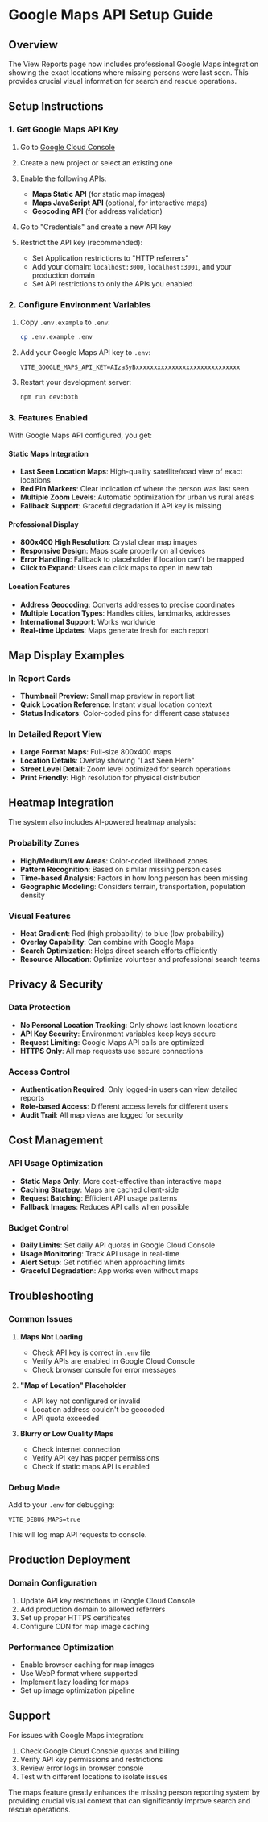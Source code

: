 # Google Maps API Setup Guide

## Overview
The View Reports page now includes professional Google Maps integration showing the exact locations where missing persons were last seen. This provides crucial visual information for search and rescue operations.

## Setup Instructions

### 1. Get Google Maps API Key

1. Go to [Google Cloud Console](https://console.cloud.google.com/)
2. Create a new project or select an existing one
3. Enable the following APIs:
   - **Maps Static API** (for static map images)
   - **Maps JavaScript API** (optional, for interactive maps)
   - **Geocoding API** (for address validation)

4. Go to "Credentials" and create a new API key
5. Restrict the API key (recommended):
   - Set Application restrictions to "HTTP referrers"
   - Add your domain: `localhost:3000`, `localhost:3001`, and your production domain
   - Set API restrictions to only the APIs you enabled

### 2. Configure Environment Variables

1. Copy `.env.example` to `.env`:
   ```bash
   cp .env.example .env
   ```

2. Add your Google Maps API key to `.env`:
   ```env
   VITE_GOOGLE_MAPS_API_KEY=AIzaSyBxxxxxxxxxxxxxxxxxxxxxxxxxxxxx
   ```

3. Restart your development server:
   ```bash
   npm run dev:both
   ```

### 3. Features Enabled

With Google Maps API configured, you get:

#### **Static Maps Integration**
- **Last Seen Location Maps**: High-quality satellite/road view of exact locations
- **Red Pin Markers**: Clear indication of where the person was last seen
- **Multiple Zoom Levels**: Automatic optimization for urban vs rural areas
- **Fallback Support**: Graceful degradation if API key is missing

#### **Professional Display**
- **800x400 High Resolution**: Crystal clear map images
- **Responsive Design**: Maps scale properly on all devices
- **Error Handling**: Fallback to placeholder if location can't be mapped
- **Click to Expand**: Users can click maps to open in new tab

#### **Location Features**
- **Address Geocoding**: Converts addresses to precise coordinates
- **Multiple Location Types**: Handles cities, landmarks, addresses
- **International Support**: Works worldwide
- **Real-time Updates**: Maps generate fresh for each report

## Map Display Examples

### In Report Cards
- **Thumbnail Preview**: Small map preview in report list
- **Quick Location Reference**: Instant visual location context
- **Status Indicators**: Color-coded pins for different case statuses

### In Detailed Report View
- **Large Format Maps**: Full-size 800x400 maps
- **Location Details**: Overlay showing "Last Seen Here"
- **Street Level Detail**: Zoom level optimized for search operations
- **Print Friendly**: High resolution for physical distribution

## Heatmap Integration

The system also includes AI-powered heatmap analysis:

### **Probability Zones**
- **High/Medium/Low Areas**: Color-coded likelihood zones
- **Pattern Recognition**: Based on similar missing person cases
- **Time-based Analysis**: Factors in how long person has been missing
- **Geographic Modeling**: Considers terrain, transportation, population density

### **Visual Features**
- **Heat Gradient**: Red (high probability) to blue (low probability)
- **Overlay Capability**: Can combine with Google Maps
- **Search Optimization**: Helps direct search efforts efficiently
- **Resource Allocation**: Optimize volunteer and professional search teams

## Privacy & Security

### **Data Protection**
- **No Personal Location Tracking**: Only shows last known locations
- **API Key Security**: Environment variables keep keys secure
- **Request Limiting**: Google Maps API calls are optimized
- **HTTPS Only**: All map requests use secure connections

### **Access Control**
- **Authentication Required**: Only logged-in users can view detailed reports
- **Role-based Access**: Different access levels for different users
- **Audit Trail**: All map views are logged for security

## Cost Management

### **API Usage Optimization**
- **Static Maps Only**: More cost-effective than interactive maps
- **Caching Strategy**: Maps are cached client-side
- **Request Batching**: Efficient API usage patterns
- **Fallback Images**: Reduces API calls when possible

### **Budget Control**
- **Daily Limits**: Set daily API quotas in Google Cloud Console
- **Usage Monitoring**: Track API usage in real-time
- **Alert Setup**: Get notified when approaching limits
- **Graceful Degradation**: App works even without maps

## Troubleshooting

### Common Issues

1. **Maps Not Loading**
   - Check API key is correct in `.env` file
   - Verify APIs are enabled in Google Cloud Console
   - Check browser console for error messages

2. **"Map of Location" Placeholder**
   - API key not configured or invalid
   - Location address couldn't be geocoded
   - API quota exceeded

3. **Blurry or Low Quality Maps**
   - Check internet connection
   - Verify API key has proper permissions
   - Check if static maps API is enabled

### Debug Mode

Add to your `.env` for debugging:
```env
VITE_DEBUG_MAPS=true
```

This will log map API requests to console.

## Production Deployment

### Domain Configuration
1. Update API key restrictions in Google Cloud Console
2. Add production domain to allowed referrers
3. Set up proper HTTPS certificates
4. Configure CDN for map image caching

### Performance Optimization
- Enable browser caching for map images
- Use WebP format where supported
- Implement lazy loading for maps
- Set up image optimization pipeline

## Support

For issues with Google Maps integration:
1. Check Google Cloud Console quotas and billing
2. Verify API key permissions and restrictions
3. Review error logs in browser console
4. Test with different locations to isolate issues

The maps feature greatly enhances the missing person reporting system by providing crucial visual context that can significantly improve search and rescue operations.

